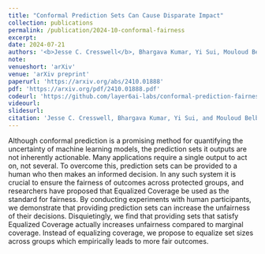 ```yaml
---
title: "Conformal Prediction Sets Can Cause Disparate Impact"
collection: publications
permalink: /publication/2024-10-conformal-fairness
excerpt: 
date: 2024-07-21
authors: '<b>Jesse C. Cresswell</b>, Bhargava Kumar, Yi Sui, Mouloud Belbahri'
note:
venueshort: 'arXiv'
venue: 'arXiv preprint'
paperurl: 'https://arxiv.org/abs/2410.01888'
pdf: 'https://arxiv.org/pdf/2410.01888.pdf'
codeurl: 'https://github.com/layer6ai-labs/conformal-prediction-fairness'
videourl:
slidesurl:
citation: 'Jesse C. Cresswell, Bhargava Kumar, Yi Sui, and Mouloud Belbahri. Conformal Prediction Sets Can Cause Disparate Impact. arXiv preprint 2410.01888'
---
```

Although conformal prediction is a promising method for quantifying the uncertainty of machine learning models, the prediction sets it outputs are not inherently actionable. Many applications require a single output to act on, not several. To overcome this, prediction sets can be provided to a human who then makes an informed decision. In any such system it is crucial to ensure the fairness of outcomes across protected groups, and researchers have proposed that Equalized Coverage be used as the standard for fairness. By conducting experiments with human participants, we demonstrate that providing prediction sets can increase the unfairness of their decisions. Disquietingly, we find that providing sets that satisfy Equalized Coverage actually increases unfairness compared to marginal coverage. Instead of equalizing coverage, we propose to equalize set sizes across groups which empirically leads to more fair outcomes.